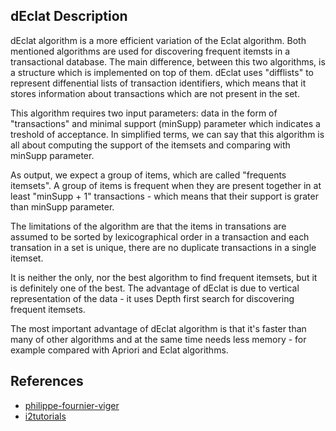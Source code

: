 ## dEclat Description

dEclat algorithm is a more efficient variation of the Eclat algorithm. Both mentioned algorithms are used for discovering frequent itemsts in a transactional database. The main difference, between this two algorithms, is a structure which is implemented on top of them. dEclat uses "difflists" to represent diffenential lists of transaction identifiers, which means that it stores information about transactions which are not present in the set.

This algorithm requires two input parameters: data in the form of "transactions" and minimal support (minSupp) parameter which indicates a treshold of acceptance. In simplified terms, we can say that this algorithm is all about computing the support of the itemsets and comparing with minSupp parameter.

As output, we expect a group of items, which are called "frequents itemsets". A group of items is frequent when they are present together in at least "minSupp + 1" transactions - which means that their support is grater than minSupp parameter.

The limitations of the algorithm are that the items in transations are assumed to be sorted by lexicographical order in a transaction and each transation in a set is unique, there are no duplicate transactions in a single itemset.

It is neither the only, nor the best algorithm to find frequent itemsets, but it is definitely one of the best. The advantage of dEclat is due to vertical representation of the data - it uses Depth first search for discovering frequent itemsets.

The most important advantage of dEclat algorithm is that it's faster than many of other algorithms and at the same time needs less memory - for example compared with Apriori and Eclat algorithms.


## References

- [philippe-fournier-viger](https://www.philippe-fournier-viger.com/spmf/Eclat_dEclat.php)
- [i2tutorials](https://www.i2tutorials.com/machine-learning-tutorial/eclat-algorithm/)